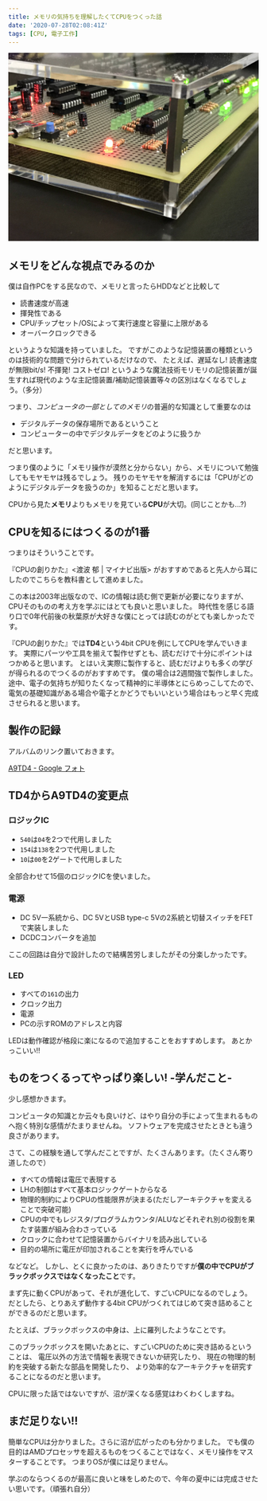 ```yaml
---
title: メモリの気持ちを理解したくてCPUをつくった話
date: '2020-07-28T02:08:41Z'
tags: [CPU, 電子工作]
---
```


![cpu](./IMG_3516.jpg)

## メモリをどんな視点でみるのか

僕は自作PCをする民なので、メモリと言ったらHDDなどと比較して

- 読書速度が高速
- 揮発性である
- CPU/チップセット/OSによって実行速度と容量に上限がある
- オーバークロックできる

というような知識を持っていました。
ですがこのような記憶装置の種類というのは技術的な問題で分けられているだけなので、
たとえば、遅延なし! 読書速度が無限bit/s! 不揮発! コストゼロ! というような魔法技術モリモリの記憶装置が誕生すれば現代のような主記憶装置/補助記憶装置等々の区別はなくなるでしょう。（多分）

つまり、*コンピュータの一部としてのメモリ*の普遍的な知識として重要なのは

- デジタルデータの保存場所であるということ
- コンピューターの中でデジタルデータをどのように扱うか

だと思います。

つまり僕のように「メモリ操作が漠然と分からない」から、メモリについて勉強してもモヤモヤは残るでしょう。
残りのモヤモヤを解消するには「CPUがどのようにデジタルデータを扱うのか」を知ることだと思います。

CPUから見た**メモリ**よりもメモリを見ている**CPU**が大切。(同じことかも...?)

## CPUを知るにはつくるのが1番

つまりはそういうことです。

『CPUの創りかた』<渡波 郁 | マイナビ出版> がおすすめであると先人から耳にしたのでこちらを教科書として進めました。

この本は2003年出版なので、ICの情報は読む側で更新が必要になりますが、CPUそのものの考え方を学ぶにはとても良いと思いました。
時代性を感じる語り口で0年代前後の秋葉原が大好きな僕にとっては読むのがとても楽しかったです。

『CPUの創りかた』では**TD4**という4bit CPUを例にしてCPUを学んでいきます。
実際にパーツや工具を揃えて製作せずとも、読むだけで十分にポイントはつかめると思います。
とはいえ実際に製作すると、読むだけよりも多くの学びが得られるのでつくるのがおすすめです。
僕の場合は2週間強で製作しました。途中、電子の気持ちが知りたくなって精神的に半導体とにらめっこしてたので、電気の基礎知識がある場合や電子とかどうでもいいという場合はもっと早く完成させられると思います。

## 製作の記録

アルバムのリンク置いておきます。

[A9TD4 - Google フォト](https://photos.app.goo.gl/rgxqRKch7SWYUg9T7)

## TD4からA9TD4の変更点

### ロジックIC

- `540`は`04`を2つで代用しました
- `154`は`138`を2つで代用しました
- `10`は`00`を2ゲートで代用しました

全部合わせて15個のロジックICを使いました。

### 電源

- DC 5V一系統から、DC 5VとUSB type-c 5Vの2系統と切替スイッチをFETで実装しました
- DCDCコンバータを追加

ここの回路は自分で設計したので結構苦労しましたがその分楽しかったです。

### LED

- すべての`161`の出力
- クロック出力
- 電源
- PCの示すROMのアドレスと内容

LEDは動作確認が格段に楽になるので追加することをおすすめします。
あとかっこいい!!

## ものをつくるってやっぱり楽しい! -学んだこと-

少し感想かきます。

コンピュータの知識とか云々も良いけど、はやり自分の手によって生まれるものへ抱く特別な感情がたまりませんね。
ソフトウェアを完成させたときとも違う良さがあります。

さて、この経験を通して学んだことですが、たくさんあります。（たくさん寄り道したので）

- すべての情報は電圧で表現する
- LHの制御はすべて基本ロジックゲートからなる
- 物理的制約によりCPUの性能限界が決まる(ただしアーキテクチャを変えることで突破可能)
- CPUの中でもレジスタ/プログラムカウンタ/ALUなどそれぞれ別の役割を果たす装置が組み合わさっている
- クロックに合わせて記憶装置からバイナリを読み出している
- 目的の場所に電圧が印加されることを実行を呼んでいる

などなど。
しかし、とくに良かったのは、ありきたりですが**僕の中でCPUがブラックボックスではなくなったこと**です。

まず先に動くCPUがあって、それが進化して、すごいCPUになるのでしょう。
だとしたら、とりあえず動作する4bit CPUがつくれてはじめて突き詰めることができるのだと思います。

たとえば、ブラックボックスの中身は、上に羅列したようなことです。

このブラックボックスを開いたあとに、すごいCPUのために突き詰めるということは、
電圧以外の方法で情報を表現できないか研究したり、
現在の物理的制約を突破する新たな部品を開発したり、
より効率的なアーキテクチャを研究することになるのだと思います。

CPUに限った話ではないですが、沼が深くなる感覚はわくわくしますね。

## まだ足りない!!

簡単なCPUは分かりました。さらに沼が広がったのも分かりました。
でも僕の目的はAMDプロセッサを超えるものをつくることではなく、メモリ操作をマスターすることです。
つまりOSが僕には足りません。

学ぶのならつくるのが最高に良いと味をしめたので、今年の夏中には完成させたい思いです。（頑張れ自分）
